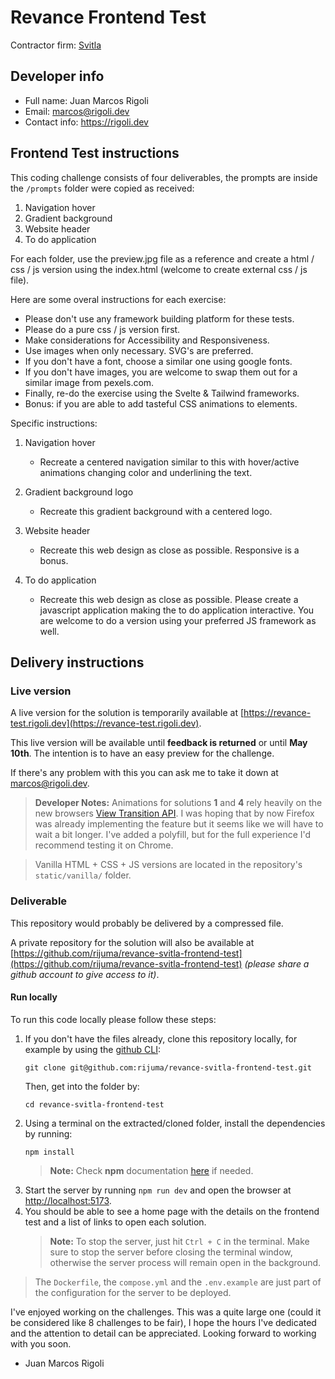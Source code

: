 # Revance Frontend Test

Contractor firm: [Svitla](https://svitla.com)

## Developer info

- Full name: Juan Marcos Rigoli
- Email: [marcos@rigoli.dev](mailto:marcos@rigoli.dev)
- Contact info: https://rigoli.dev

## Frontend Test instructions

This coding challenge consists of four deliverables, the prompts are inside the `/prompts` folder were copied as received:

1. Navigation hover
2. Gradient background
3. Website header
4. To do application

For each folder, use the preview.jpg file as a reference and create a html / css / js version using the index.html (welcome to create external css / js file).

Here are some overal instructions for each exercise:

- Please don't use any framework building platform for these tests.
- Please do a pure css / js version first.
- Make considerations for Accessibility and Responsiveness.
- Use images when only necessary. SVG's are preferred.
- If you don't have a font, choose a similar one using google fonts.
- If you don't have images, you are welcome to swap them out for a similar image from pexels.com.
- Finally, re-do the exercise using the Svelte & Tailwind frameworks.
- Bonus: if you are able to add tasteful CSS animations to elements.

Specific instructions:

1. Navigation hover

   - Recreate a centered navigation similar to this with hover/active animations changing color and underlining the text.

2. Gradient background logo

   - Recreate this gradient background with a centered logo.

3. Website header

   - Recreate this web design as close as possible. Responsive is a bonus.

4. To do application

   - Recreate this web design as close as possible. Please create a javascript application making the to do application interactive. You are welcome to do a version using your preferred JS framework as well.

## Delivery instructions

### Live version

A live version for the solution is temporarily available at [https://revance-test.rigoli.dev](https://revance-test.rigoli.dev).

This live version will be available until **feedback is returned** or until **May 10th**. The intention is to have an easy preview for the challenge.

If there's any problem with this you can ask me to take it down at [marcos@rigoli.dev](mailto:marcos@rigoli.dev).

> **Developer Notes:** Animations for solutions **1** and **4** rely heavily on the new browsers [View Transition API](https://developer.mozilla.org/en-US/docs/Web/API/View_Transition_API). I was hoping that by now Firefox was already implementing the feature but it seems like we will have to wait a bit longer. I've added a polyfill, but for the full experience I'd recommend testing it on Chrome.

> Vanilla HTML + CSS + JS versions are located in the repository's `static/vanilla/` folder.

### Deliverable

This repository would probably be delivered by a compressed file.

A private repository for the solution will also be available at [https://github.com/rijuma/revance-svitla-frontend-test](https://github.com/rijuma/revance-svitla-frontend-test) <i>(please share a github account to give access to it)</i>.

#### Run locally

To run this code locally please follow these steps:

1. If you don't have the files already, clone this repository locally, for example by using the [github CLI](https://cli.github.com):
   ```text
   git clone git@github.com:rijuma/revance-svitla-frontend-test.git
   ```
   Then, get into the folder by:
   ```text
   cd revance-svitla-frontend-test
   ```
2. Using a terminal on the extracted/cloned folder, install the dependencies by running:
   ```text
   npm install
   ```
   > **Note:** Check **npm** documentation [here](https://www.npmjs.com) if needed.
3. Start the server by running `npm run dev` and open the browser at [http://localhost:5173](http://localhost:5173).
4. You should be able to see a home page with the details on the frontend test and a list of links to open each solution.
   > **Note:** To stop the server, just hit `Ctrl + C` in the terminal. Make sure to stop the server before closing the terminal window, otherwise the server process will remain open in the background.

> The `Dockerfile`, the `compose.yml` and the `.env.example` are just part of the configuration for the server to be deployed.

I've enjoyed working on the challenges. This was a quite large one (could it be considered like 8 challenges to be fair), I hope the hours I've dedicated and the attention to detail can be appreciated. Looking forward to working with you soon.

- Juan Marcos Rigoli
